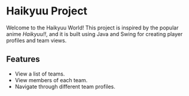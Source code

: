# Haikyuu Project

Welcome to the Haikyuu World! This project is inspired by the popular anime *Haikyuu!!*, and it is built using Java and Swing for creating player profiles and team views.

## Features

- View a list of teams.
- View members of each team.
- Navigate through different team profiles.
